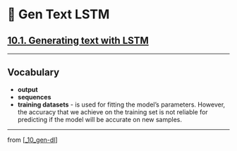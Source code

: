 # 🦋 Gen Text LSTM

## [**10.1.** Generating text with LSTM](https://livebook.manning.com/book/deep-learning-with-javascript/chapter-10/17)

---

## **Vocabulary**

- **output**
- **sequences**
- **training datasets** - is used for fitting the model’s parameters. However, the accuracy that we achieve on the training set is not reliable for predicting if the model will be accurate on new samples.

---

from [[_10_gen-dl]]

[//begin]: # "Autogenerated link references for markdown compatibility"
[_10_gen-dl]: ../_10_gen-dl.md "🦋 Generative DL"
[//end]: # "Autogenerated link references"
